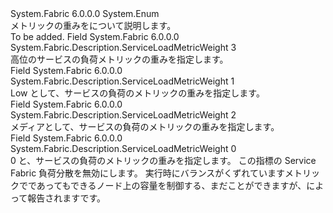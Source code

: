 <Type Name="ServiceLoadMetricWeight" FullName="System.Fabric.Description.ServiceLoadMetricWeight">
  <TypeSignature Language="C#" Value="public enum ServiceLoadMetricWeight" />
  <TypeSignature Language="ILAsm" Value=".class public auto ansi sealed ServiceLoadMetricWeight extends System.Enum" />
  <TypeSignature Language="DocId" Value="T:System.Fabric.Description.ServiceLoadMetricWeight" />
  <TypeSignature Language="VB.NET" Value="Public Enum ServiceLoadMetricWeight" />
  <TypeSignature Language="F#" Value="type ServiceLoadMetricWeight = " />
  <AssemblyInfo>
    <AssemblyName>System.Fabric</AssemblyName>
    <AssemblyVersion>6.0.0.0</AssemblyVersion>
  </AssemblyInfo>
  <Base>
    <BaseTypeName>System.Enum</BaseTypeName>
  </Base>
  <Docs>
    <summary>
      <para>メトリックの重みをについて説明します。</para>
    </summary>
    <remarks>To be added.</remarks>
  </Docs>
  <Members>
    <Member MemberName="High">
      <MemberSignature Language="C#" Value="High" />
      <MemberSignature Language="ILAsm" Value=".field public static literal valuetype System.Fabric.Description.ServiceLoadMetricWeight High = int32(3)" />
      <MemberSignature Language="DocId" Value="F:System.Fabric.Description.ServiceLoadMetricWeight.High" />
      <MemberSignature Language="VB.NET" Value="High" />
      <MemberSignature Language="F#" Value="High = 3" Usage="System.Fabric.Description.ServiceLoadMetricWeight.High" />
      <MemberType>Field</MemberType>
      <AssemblyInfo>
        <AssemblyName>System.Fabric</AssemblyName>
        <AssemblyVersion>6.0.0.0</AssemblyVersion>
      </AssemblyInfo>
      <ReturnValue>
        <ReturnType>System.Fabric.Description.ServiceLoadMetricWeight</ReturnType>
      </ReturnValue>
      <MemberValue>3</MemberValue>
      <Docs>
        <summary>
          <para>高位のサービスの負荷メトリックの重みを指定します。</para>
        </summary>
      </Docs>
    </Member>
    <Member MemberName="Low">
      <MemberSignature Language="C#" Value="Low" />
      <MemberSignature Language="ILAsm" Value=".field public static literal valuetype System.Fabric.Description.ServiceLoadMetricWeight Low = int32(1)" />
      <MemberSignature Language="DocId" Value="F:System.Fabric.Description.ServiceLoadMetricWeight.Low" />
      <MemberSignature Language="VB.NET" Value="Low" />
      <MemberSignature Language="F#" Value="Low = 1" Usage="System.Fabric.Description.ServiceLoadMetricWeight.Low" />
      <MemberType>Field</MemberType>
      <AssemblyInfo>
        <AssemblyName>System.Fabric</AssemblyName>
        <AssemblyVersion>6.0.0.0</AssemblyVersion>
      </AssemblyInfo>
      <ReturnValue>
        <ReturnType>System.Fabric.Description.ServiceLoadMetricWeight</ReturnType>
      </ReturnValue>
      <MemberValue>1</MemberValue>
      <Docs>
        <summary>
          <para>Low として、サービスの負荷のメトリックの重みを指定します。</para>
        </summary>
      </Docs>
    </Member>
    <Member MemberName="Medium">
      <MemberSignature Language="C#" Value="Medium" />
      <MemberSignature Language="ILAsm" Value=".field public static literal valuetype System.Fabric.Description.ServiceLoadMetricWeight Medium = int32(2)" />
      <MemberSignature Language="DocId" Value="F:System.Fabric.Description.ServiceLoadMetricWeight.Medium" />
      <MemberSignature Language="VB.NET" Value="Medium" />
      <MemberSignature Language="F#" Value="Medium = 2" Usage="System.Fabric.Description.ServiceLoadMetricWeight.Medium" />
      <MemberType>Field</MemberType>
      <AssemblyInfo>
        <AssemblyName>System.Fabric</AssemblyName>
        <AssemblyVersion>6.0.0.0</AssemblyVersion>
      </AssemblyInfo>
      <ReturnValue>
        <ReturnType>System.Fabric.Description.ServiceLoadMetricWeight</ReturnType>
      </ReturnValue>
      <MemberValue>2</MemberValue>
      <Docs>
        <summary>
          <para>メディアとして、サービスの負荷のメトリックの重みを指定します。</para>
        </summary>
      </Docs>
    </Member>
    <Member MemberName="Zero">
      <MemberSignature Language="C#" Value="Zero" />
      <MemberSignature Language="ILAsm" Value=".field public static literal valuetype System.Fabric.Description.ServiceLoadMetricWeight Zero = int32(0)" />
      <MemberSignature Language="DocId" Value="F:System.Fabric.Description.ServiceLoadMetricWeight.Zero" />
      <MemberSignature Language="VB.NET" Value="Zero" />
      <MemberSignature Language="F#" Value="Zero = 0" Usage="System.Fabric.Description.ServiceLoadMetricWeight.Zero" />
      <MemberType>Field</MemberType>
      <AssemblyInfo>
        <AssemblyName>System.Fabric</AssemblyName>
        <AssemblyVersion>6.0.0.0</AssemblyVersion>
      </AssemblyInfo>
      <ReturnValue>
        <ReturnType>System.Fabric.Description.ServiceLoadMetricWeight</ReturnType>
      </ReturnValue>
      <MemberValue>0</MemberValue>
      <Docs>
        <summary>
          <para>0 と、サービスの負荷のメトリックの重みを指定します。 この指標の Service Fabric 負荷分散を無効にします。 実行時にバランスがくずれていますメトリックでであってもできるノード上の容量を制御する、まだことができますが、によって報告されます<see cref="M:System.Fabric.IServicePartition.ReportLoad(System.Collections.Generic.IEnumerable{System.Fabric.LoadMetric})" />です。</para>
        </summary>
      </Docs>
    </Member>
  </Members>
</Type>